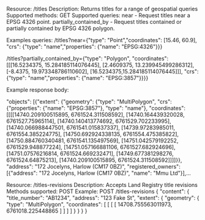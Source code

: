 Resource: /titles
Description: Returns titles for a range of geospatial queries
Supported methods: GET
Supported queries: 
near - Request titles near a EPSG 4326 point.
partially_contained_by - Request titles contained or partially contained by EPSG 4326 polygon.

Examples queries:
/titles?near={"type": "Point","coordinates": [15.46, 60.9], "crs": {"type": "name","properties": {"name": "EPSG:4326"}}}

/titles?partially_contained_by={"type": "Polygon", "coordinates": [[[16.5234375, 15.284185114076445], [2.4609375, 13.239945499286312], [-8.4375, 19.973348786110602], [16.5234375,15.284185114076445]]], "crs": {"type": "name","properties": {"name": "EPSG:3857"}}}}

Example response body:

"objects": [{"extent": {"geometry": {"type": "MultiPolygon", "crs": {"properties": {"name": "EPSG:3857"}, "type": "name"}, "coordinates": [[[[14740.209100515895, 6761524.311508592], [14740.164439320028, 6761527.75965114], [14740.140413774692, 6761529.702233995], [14740.066988447501, 6761541.015837337], [14739.97283985011, 6761554.385224775], [14750.692924338135, 6761554.475385822], [14750.884760340481, 6761541.135497569], [14751.042579192252, 6761529.948877224], [14751.057166881106, 6761527.682924696], [14751.07576216814, 6761524.669232471], [14749.677381298276, 6761524.64875213], [14740.209100515895, 6761524.311508592]]]]}}, "address": "172 Jocelyns, Harlow (CM17 0BZ)", "registered_owners": [{"address": "172 Jocelyns, Harlow (CM17 0BZ)", "name": "Mmu Ltd"}],...


Resource: /titles-revisions
Description: Accepts Land Registry title revisions
Methods supported: POST
Example:
POST /titles-revisions 
{
    "content": {
        "title_number": "AB1234",
        "address": "123 Fake St",
        "extent": {
            "geometry": {
                "type": "MultiPolygon",
                "coordinates": [
                    [
                        [
                            [
                                14708.755563011973,
                                6761018.225448865
                            ]
                        ]
                    ]
                ]
            }
        }
    }
}
